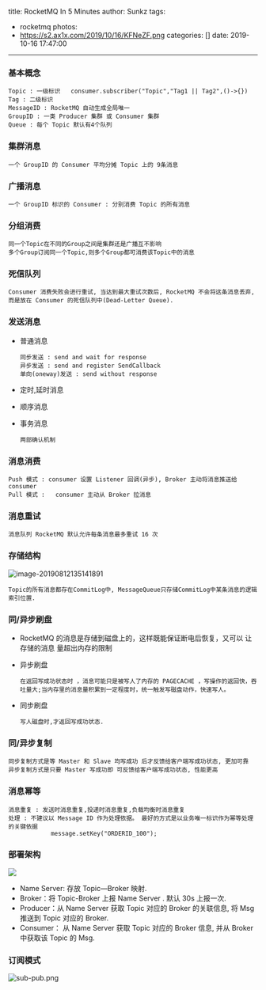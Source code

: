 title: RocketMQ In 5 Minutes
author: Sunkz
tags:
  - rocketmq
photos:
 - https://s2.ax1x.com/2019/10/16/KFNeZF.png
categories: []
date: 2019-10-16 17:47:00

---
### 基本概念

```
Topic : 一级标识   consumer.subscriber("Topic","Tag1 || Tag2",()->{})
Tag : 二级标识
MessageID : RocketMQ 自动生成全局唯一
GroupID : 一类 Producer 集群 或 Consumer 集群
Queue : 每个 Topic 默认有4个队列
```

### 集群消息

```
一个 GroupID 的 Consumer 平均分摊 Topic 上的 9条消息
```

### 广播消息

```
一个 GroupID 标识的 Consumer : 分别消费 Topic 的所有消息
```

### 分组消费

```
同一个Topic在不同的Group之间是集群还是广播互不影响
多个Group订阅同一个Topic,则多个Group都可消费该Topic中的消息
```

### 死信队列

```
Consumer 消费失败会进行重试, 当达到最大重试次数后, RocketMQ 不会将这条消息丢弃, 而是放在 Consumer 的死信队列中(Dead-Letter Queue).
```

### 发送消息

- 普通消息

  ```
  同步发送 : send and wait for response 
  异步发送 : send and register SendCallback
  单向(oneway)发送 : send without response
  ```

- 定时,延时消息

- 顺序消息

- 事务消息

  ```
  两部确认机制
  ```


### 消息消费

```
Push 模式 : consumer 设置 Listener 回调(异步), Broker 主动将消息推送给 consumer
Pull 模式 :	consumer 主动从 Broker 拉消息
```

### 消息重试

```
消息队列 RocketMQ 默认允许每条消息最多重试 16 次

```

### 存储结构

![image-20190812135141891](http://ww2.sinaimg.cn/large/006tNc79gy1g5wumavkvkj316u0tonf4.jpg)

```
Topic的所有消息都存在CommitLog中, MessageQueue只存储CommitLog中某条消息的逻辑索引位置.

```

### 同/异步刷盘

- RocketMQ 的消息是存储到磁盘上的，这样既能保证断电后恢复，又可以 让存储的消息 量超出内存的限制

- 异步刷盘

  ```
  在返回写成功状态时 ，消息可能只是被写人了内存的 PAGECACHE ，写操作的返回快，吞吐量大;当内存里的消息量积累到一定程度时，统一触发写磁盘动作，快速写人。
  
  ```

- 同步刷盘

  ```
  写人磁盘时,才返回写成功状态.
  
  ```

### 同/异步复制

```
同步复制方式是等 Master 和 Slave 均写成功 后才反馈给客户端写成功状态, 更加可靠
异步复制方式是只要 Master 写成功即 可反馈给客户端写成功状态, 性能更高

```

### 消息幂等

```
消息重复 : 发送时消息重复,投递时消息重复,负载均衡时消息重复
处理 : 不建议以 Message ID 作为处理依据。 最好的方式是以业务唯一标识作为幂等处理的关键依据
			message.setKey("ORDERID_100");

```

### 部署架构

![](http://tva1.sinaimg.cn/large/0060lm7Tly1g4yn8ppm0oj316e0nsjwh.jpg)

- Name Server: 存放 Topic—Broker 映射.
- Broker：将 Topic-Broker 上报 Name Server . 默认 30s 上报一次.
- Producer：从 Name Server 获取 Topic 对应的 Broker 的关联信息, 将 Msg 推送到 Topic 对应的 Broker.
- Consumer： 从 Name Server 获取 Topic 对应的 Broker 信息, 并从 Broker 中获取该 Topic 的 Msg.

### 订阅模式

![sub-pub.png](http://tva1.sinaimg.cn/large/0060lm7Tly1g4ynnogh7jj31lp0u0al7.jpg)

